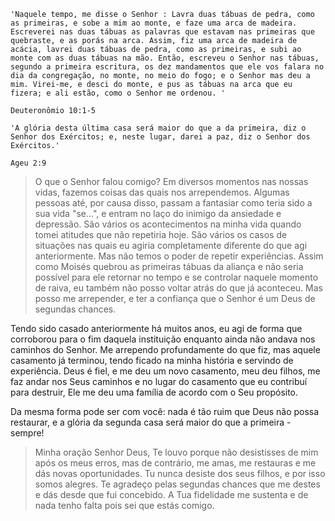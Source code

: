 ```
'Naquele tempo, me disse o Senhor : Lavra duas tábuas de pedra, como as primeiras, e sobe a mim ao monte, e faze uma arca de madeira. Escreverei nas duas tábuas as palavras que estavam nas primeiras que quebraste, e as porás na arca. Assim, fiz uma arca de madeira de acácia, lavrei duas tábuas de pedra, como as primeiras, e subi ao monte com as duas tábuas na mão. Então, escreveu o Senhor nas tábuas, segundo a primeira escritura, os dez mandamentos que ele vos falara no dia da congregação, no monte, no meio do fogo; e o Senhor mas deu a mim. Virei-me, e desci do monte, e pus as tábuas na arca que eu fizera; e ali estão, como o Senhor me ordenou. '

Deuteronômio 10:1-5
```

```
'A glória desta última casa será maior do que a da primeira, diz o Senhor dos Exércitos; e, neste lugar, darei a paz, diz o Senhor dos Exércitos.'

Ageu 2:9
```


> O que o Senhor falou comigo?
Em diversos momentos nas nossas vidas, fazemos coisas das quais nos arrependemos. Algumas pessoas até, por causa disso, passam a fantasiar como teria sido a sua vida "se...", e entram no laço do inimigo da ansiedade e depressão.
São vários os acontecimentos na minha vida quando tomei atitudes que não repetiria hoje. São vários os casos de situações nas quais eu agiria completamente diferente do que agi anteriormente.
Mas não temos o poder de repetir experiências. Assim como Moisés quebrou as primeiras tábuas da aliança e não seria possível para ele retornar no tempo e se controlar naquele momento de raiva, eu também não posso voltar atrás do que já aconteceu. Mas posso me arrepender, e ter a confiança que o Senhor é um Deus de segundas chances. 

Tendo sido casado anteriormente há muitos anos, eu agi de forma que corroborou para o fim daquela instituição enquanto ainda não andava nos caminhos do Senhor. Me arrependo profundamente do que fiz, mas aquele casamento já terminou, tendo ficado na minha história e servindo de experiência. Deus é fiel, e me deu um novo casamento, meu deu filhos, me faz andar nos Seus caminhos e no lugar do casamento que eu contribuí para destruir, Ele me deu uma família de acordo com o Seu propósito.

Da mesma forma pode ser com você: nada é tão ruim que Deus não possa restaurar, e a glória da segunda casa será maior do que a primeira - sempre!

> Minha oração
Senhor Deus, Te louvo porque não desistisses de mim após os meus erros, mas de contrário, me amas, me restauras e me dás novas oportunidades. Tu nunca desiste dos seus filhos, e por isso somos alegres. Te agradeço pelas segundas chances que me destes e dás desde que fui concebido. A Tua fidelidade me sustenta e de nada tenho falta pois sei que estás comigo.